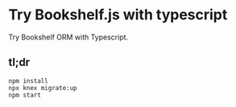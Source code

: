 # Try Bookshelf.js with typescript

Try Bookshelf ORM with Typescript.

## tl;dr

    npm install
    npx knex migrate:up
    npm start
